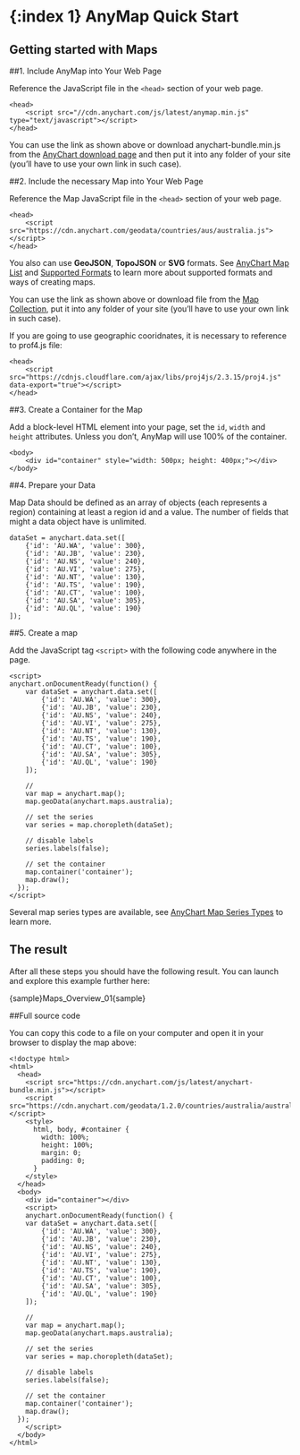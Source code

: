 {:index 1}
AnyMap Quick Start
===========
  
## Getting started with Maps

##1. Include AnyMap into Your Web Page

Reference the JavaScript file in the `<head>` section of your web page. 

```
<head>
    <script src="//cdn.anychart.com/js/latest/anymap.min.js" type="text/javascript"></script> 
</head>
```

You can use the link as shown above or download anychart-bundle.min.js from the [AnyChart download page](../Quick_Start/Downloading_AnyChart) and then put it into any folder of your site (you’ll have to use your own link in such case).

##2. Include the necessary Map into Your Web Page

Reference the Map JavaScript file in the `<head>` section of your web page.

```
<head>
    <script src="https://cdn.anychart.com/geodata/countries/aus/australia.js"></script>
</head>
```

You also can use **GeoJSON**, **TopoJSON** or **SVG** formats. See [AnyChart Map List](./Maps_List) and [Supported Formats](Architecture#supported_formats) to learn more about supported formats and ways of creating maps.

You can use the link as shown above or download file from the [Map Collection](./Maps_List), put it into any folder of your site (you’ll have to use your own link in such case).

If you are going to use geographic cooridnates, it is necessary to reference to prof4.js file:

```
<head>
    <script src="https://cdnjs.cloudflare.com/ajax/libs/proj4js/2.3.15/proj4.js" data-export="true"></script>
</head>
```


##3. Create a Container for the Map

Add a block-level HTML element into your page, set the `id`, `width` and `height` attributes. Unless you don’t, AnyMap will use 100% of the container.

```
<body>
    <div id="container" style="width: 500px; height: 400px;"></div>
</body>
```

##4. Prepare your Data

Map Data should be defined as an array of objects (each represents a region) containing at least a region id and a value. The number of fields that might a data object have is unlimited. 

```
dataSet = anychart.data.set([
    {'id': 'AU.WA', 'value': 300},
    {'id': 'AU.JB', 'value': 230}, 
    {'id': 'AU.NS', 'value': 240}, 
    {'id': 'AU.VI', 'value': 275}, 
    {'id': 'AU.NT', 'value': 130}, 
    {'id': 'AU.TS', 'value': 190}, 
    {'id': 'AU.CT', 'value': 100}, 				 
    {'id': 'AU.SA', 'value': 305},                
    {'id': 'AU.QL', 'value': 190}                 
]);
```

##5. Create a map

Add the JavaScript tag `<script>` with the following code anywhere in the page. 

```
<script>
anychart.onDocumentReady(function() {
    var dataSet = anychart.data.set([
		{'id': 'AU.WA', 'value': 300},
		{'id': 'AU.JB', 'value': 230}, 
		{'id': 'AU.NS', 'value': 240}, 
		{'id': 'AU.VI', 'value': 275}, 
		{'id': 'AU.NT', 'value': 130}, 
		{'id': 'AU.TS', 'value': 190}, 
		{'id': 'AU.CT', 'value': 100}, 				 
		{'id': 'AU.SA', 'value': 305},                
		{'id': 'AU.QL', 'value': 190}  
    ]);

    //
    var map = anychart.map();
    map.geoData(anychart.maps.australia);

    // set the series
    var series = map.choropleth(dataSet);
	
	// disable labels
    series.labels(false);

    // set the container
    map.container('container');
    map.draw();
  });
</script>
```

Several map series types are available, see [AnyChart Map Series Types](Architecture#map_series_types) to learn more.
  
## The result

After all these steps you should have the following result. You can launch and explore this example further here:

{sample}Maps\_Overview\_01{sample}

##Full source code

You can copy this code to a file on your computer and open it in your browser to display the map above:

```
<!doctype html>
<html>
  <head>
    <script src="https://cdn.anychart.com/js/latest/anychart-bundle.min.js"></script>
    <script src="https://cdn.anychart.com/geodata/1.2.0/countries/australia/australia.js"></script>
    <style>
      html, body, #container {
        width: 100%;
        height: 100%;
        margin: 0;
        padding: 0;
      }
    </style>
  </head>
  <body>
    <div id="container"></div>
    <script>
	anychart.onDocumentReady(function() {
    var dataSet = anychart.data.set([
		{'id': 'AU.WA', 'value': 300},
		{'id': 'AU.JB', 'value': 230}, 
		{'id': 'AU.NS', 'value': 240}, 
		{'id': 'AU.VI', 'value': 275}, 
		{'id': 'AU.NT', 'value': 130}, 
		{'id': 'AU.TS', 'value': 190}, 
		{'id': 'AU.CT', 'value': 100}, 				 
		{'id': 'AU.SA', 'value': 305},                
		{'id': 'AU.QL', 'value': 190}  
    ]);

    //
    var map = anychart.map();
    map.geoData(anychart.maps.australia);

    // set the series
    var series = map.choropleth(dataSet);
	
	// disable labels
    series.labels(false);

    // set the container
    map.container('container');
    map.draw();
  });
    </script>
  </body>
</html>

```
